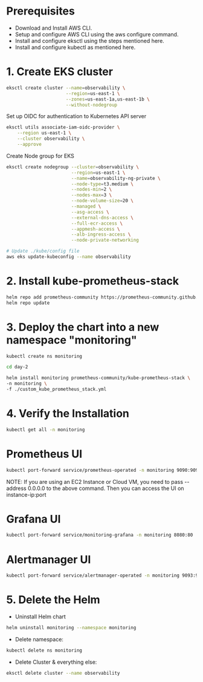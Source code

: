 # Prerequisites
- Download and Install AWS CLI.
- Setup and configure AWS CLI using the aws configure command.
- Install and configure eksctl using the steps mentioned here.
- Install and configure kubectl as mentioned here.

# 1. Create EKS cluster
```bash
eksctl create cluster --name=observability \
                      --region=us-east-1 \
                      --zones=us-east-1a,us-east-1b \
                      --without-nodegroup
```

Set up OIDC for authentication to Kubernetes API server
```bash
eksctl utils associate-iam-oidc-provider \
    --region us-east-1 \
    --cluster observability \
    --approve
```

Create Node group for EKS
```bash
eksctl create nodegroup --cluster=observability \
                        --region=us-east-1 \
                        --name=observability-ng-private \
                        --node-type=t3.medium \
                        --nodes-min=2 \
                        --nodes-max=3 \
                        --node-volume-size=20 \
                        --managed \
                        --asg-access \
                        --external-dns-access \
                        --full-ecr-access \
                        --appmesh-access \
                        --alb-ingress-access \
                        --node-private-networking

# Update ./kube/config file
aws eks update-kubeconfig --name observability

```
# 2. Install kube-prometheus-stack
```bash
helm repo add prometheus-community https://prometheus-community.github.io/helm-charts
helm repo update
```

# 3. Deploy the chart into a new namespace "monitoring"
```bash
kubectl create ns monitoring
```
```bash
cd day-2

helm install monitoring prometheus-community/kube-prometheus-stack \
-n monitoring \
-f ./custom_kube_prometheus_stack.yml
```

# 4. Verify the Installation
```bash
kubectl get all -n monitoring
```

# Prometheus UI
```bash
kubectl port-forward service/prometheus-operated -n monitoring 9090:9090
```
NOTE: If you are using an EC2 Instance or Cloud VM, you need to pass --address 0.0.0.0 to the above command. Then you can access the UI on instance-ip:port

# Grafana UI
```bash
kubectl port-forward service/monitoring-grafana -n monitoring 8080:80
```

# Alertmanager UI
```bash
kubectl port-forward service/alertmanager-operated -n monitoring 9093:9093
```

# 5. Delete the Helm 
- Uninstall Helm chart
```bash
helm uninstall monitoring --namespace monitoring
```
- Delete namespace:
```bash
kubectl delete ns monitoring
```

- Delete Cluster & everything else:
```bash
eksctl delete cluster --name observability
```

